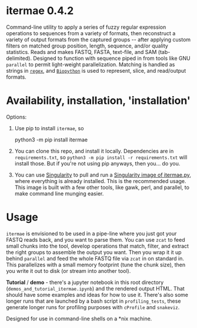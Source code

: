# itermae 0.4.2

Command-line utility to apply a series of fuzzy regular expression operations
to sequences from a variety of formats, then reconstruct a variety of output
formats from the captured groups -- after applying custom filters on 
matched group position, length, sequence, and/or quality statistics.
Reads and makes FASTQ, FASTA, text-file, and SAM (tab-delimited).
Designed to function with sequence piped in from tools like GNU `parallel`
to permit light-weight parallelization.
Matching is handled as strings in 
[`regex`](https://pypi.org/project/regex/),
and [`Biopython`](https://pypi.org/project/biopython/) is used to represent,
slice, and read/output formats.

# Availability, installation, 'installation'

Options:

1. Use pip to install `itermae`, so 

    python3 -m pip install itermae

1. You can clone this repo, and install it locally. Dependencies are in
    `requirements.txt`, so 
    `python3 -m pip install -r requirements.txt` will install those.
    But if you're not using pip anyways, then you... do you.

1. You can use [Singularity](https://syslab.org) to pull and run a 
    [Singularity image of itermae.py](https://singularity-hub.org/collections/4537), 
    where everything is already installed.
    This is the recommended usage. This image is built with a few other tools,
    like gawk, perl, and parallel, to make command line munging easier.

# Usage

`itermae` is envisioned to be used in a pipe-line where you just got your
FASTQ reads back, and you want to parse them. You can use `zcat` to feed
small chunks into the tool, develop operations that match, filter, and extract
the right groups to assemble the output you want. Then you wrap it it up behind
`parallel` and feed the whole FASTQ file via `zcat` in on standard in.
This parallelizes with a small memory footprint (tune the chunk size), then
you write it out to disk (or stream into another tool).

**Tutorial** / **demo**  - there's a jupyter notebook in this root directory
(`demos_and_tutorial_itermae.ipynb`) and the rendered output HTML.
That should have some examples and ideas for how to use it.
There's also some longer runs that are launched by a bash script in
`profiling_tests`, these generate longer runs for profiling purposes
with `cProfile` and `snakeviz`.

Designed for use in command-line shells on a \*nix machine.
